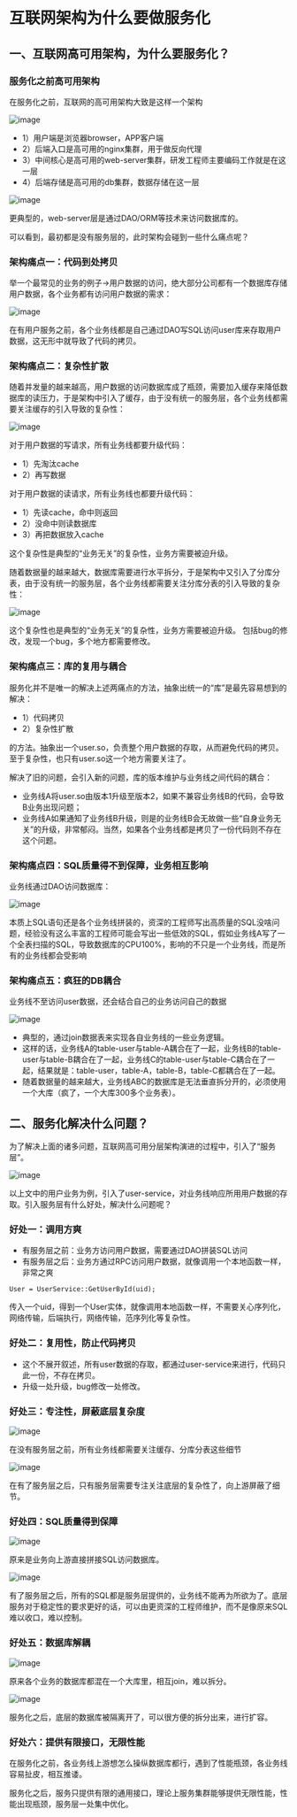 # 互联网架构为什么要做服务化


## 一、互联网高可用架构，为什么要服务化？

### 服务化之前高可用架构

在服务化之前，互联网的高可用架构大致是这样一个架构

![image](https://github.com/csy512889371/learnDoc/blob/master/image/2018/zz/31.png)

* 1）用户端是浏览器browser，APP客户端
* 2）后端入口是高可用的nginx集群，用于做反向代理
* 3）中间核心是高可用的web-server集群，研发工程师主要编码工作就是在这一层
* 4）后端存储是高可用的db集群，数据存储在这一层

![image](https://github.com/csy512889371/learnDoc/blob/master/image/2018/zz/32.png)

更典型的，web-server层是通过DAO/ORM等技术来访问数据库的。
 
可以看到，最初都是没有服务层的，此时架构会碰到一些什么痛点呢？

### 架构痛点一：代码到处拷贝


举一个最常见的业务的例子->用户数据的访问，绝大部分公司都有一个数据库存储用户数据，各个业务都有访问用户数据的需求：

![image](https://github.com/csy512889371/learnDoc/blob/master/image/2018/zz/33.png)


在有用户服务之前，各个业务线都是自己通过DAO写SQL访问user库来存取用户数据，这无形中就导致了代码的拷贝。


### 架构痛点二：复杂性扩散


随着并发量的越来越高，用户数据的访问数据库成了瓶颈，需要加入缓存来降低数据库的读压力，于是架构中引入了缓存，由于没有统一的服务层，各个业务线都需要关注缓存的引入导致的复杂性：

![image](https://github.com/csy512889371/learnDoc/blob/master/image/2018/zz/34.png)


对于用户数据的写请求，所有业务线都要升级代码：
* 1）先淘汰cache
* 2）再写数据

对于用户数据的读请求，所有业务线也都要升级代码：
* 1）先读cache，命中则返回
* 2）没命中则读数据库
* 3）再把数据放入cache

这个复杂性是典型的“业务无关”的复杂性，业务方需要被迫升级。


随着数据量的越来越大，数据库需要进行水平拆分，于是架构中又引入了分库分表，由于没有统一的服务层，各个业务线都需要关注分库分表的引入导致的复杂性：


![image](https://github.com/csy512889371/learnDoc/blob/master/image/2018/zz/35.png)


这个复杂性也是典型的“业务无关”的复杂性，业务方需要被迫升级。
包括bug的修改，发现一个bug，多个地方都需要修改。

### 架构痛点三：库的复用与耦合



服务化并不是唯一的解决上述两痛点的方法，抽象出统一的“库”是最先容易想到的解决：

* 1）代码拷贝
* 2）复杂性扩散

的方法。抽象出一个user.so，负责整个用户数据的存取，从而避免代码的拷贝。至于复杂性，也只有user.so这一个地方需要关注了。


解决了旧的问题，会引入新的问题，库的版本维护与业务线之间代码的耦合：

* 业务线A将user.so由版本1升级至版本2，如果不兼容业务线B的代码，会导致B业务出现问题；
* 业务线A如果通知了业务线B升级，则是的业务线B会无故做一些“自身业务无关”的升级，非常郁闷。当然，如果各个业务线都是拷贝了一份代码则不存在这个问题。


### 架构痛点四：SQL质量得不到保障，业务相互影响

业务线通过DAO访问数据库：


![image](https://github.com/csy512889371/learnDoc/blob/master/image/2018/zz/36.png)

本质上SQL语句还是各个业务线拼装的，资深的工程师写出高质量的SQL没啥问题，经验没有这么丰富的工程师可能会写出一些低效的SQL，假如业务线A写了一个全表扫描的SQL，导致数据库的CPU100%，影响的不只是一个业务线，而是所有的业务线都会受影响


### 架构痛点五：疯狂的DB耦合

业务线不至访问user数据，还会结合自己的业务访问自己的数据


![image](https://github.com/csy512889371/learnDoc/blob/master/image/2018/zz/37.png)


* 典型的，通过join数据表来实现各自业务线的一些业务逻辑。
* 这样的话，业务线A的table-user与table-A耦合在了一起，业务线B的table-user与table-B耦合在了一起，业务线C的table-user与table-C耦合在了一起，结果就是：table-user，table-A，table-B，table-C都耦合在了一起。
* 随着数据量的越来越大，业务线ABC的数据库是无法垂直拆分开的，必须使用一个大库（疯了，一个大库300多个业务表）。

## 二、服务化解决什么问题？


为了解决上面的诸多问题，互联网高可用分层架构演进的过程中，引入了“服务层”。


![image](https://github.com/csy512889371/learnDoc/blob/master/image/2018/zz/38.png)

以上文中的用户业务为例，引入了user-service，对业务线响应所用用户数据的存取。引入服务层有什么好处，解决什么问题呢？


### 好处一：调用方爽


* 有服务层之前：业务方访问用户数据，需要通过DAO拼装SQL访问
* 有服务层之后：业务方通过RPC访问用户数据，就像调用一个本地函数一样，非常之爽
```
User = UserService::GetUserById(uid);
```

传入一个uid，得到一个User实体，就像调用本地函数一样，不需要关心序列化，网络传输，后端执行，网络传输，范序列化等复杂性。


### 好处二：复用性，防止代码拷贝

* 这个不展开叙述，所有user数据的存取，都通过user-service来进行，代码只此一份，不存在拷贝。
* 升级一处升级，bug修改一处修改。


### 好处三：专注性，屏蔽底层复杂度

![image](https://github.com/csy512889371/learnDoc/blob/master/image/2018/zz/39.png)


在没有服务层之前，所有业务线都需要关注缓存、分库分表这些细节

![image](https://github.com/csy512889371/learnDoc/blob/master/image/2018/zz/40.png)

在有了服务层之后，只有服务层需要专注关注底层的复杂性了，向上游屏蔽了细节。

### 好处四：SQL质量得到保障

![image](https://github.com/csy512889371/learnDoc/blob/master/image/2018/zz/41.png)

原来是业务向上游直接拼接SQL访问数据库。

![image](https://github.com/csy512889371/learnDoc/blob/master/image/2018/zz/42.png)

有了服务层之后，所有的SQL都是服务层提供的，业务线不能再为所欲为了。底层服务对于稳定性的要求更好的话，可以由更资深的工程师维护，而不是像原来SQL难以收口，难以控制。


### 好处五：数据库解耦

![image](https://github.com/csy512889371/learnDoc/blob/master/image/2018/zz/43.png)

原来各个业务的数据库都混在一个大库里，相互join，难以拆分。

![image](https://github.com/csy512889371/learnDoc/blob/master/image/2018/zz/44.png)

服务化之后，底层的数据库被隔离开了，可以很方便的拆分出来，进行扩容。

### 好处六：提供有限接口，无限性能


在服务化之前，各业务线上游想怎么操纵数据库都行，遇到了性能瓶颈，各业务线容易扯皮，相互推诿。

服务化之后，服务只提供有限的通用接口，理论上服务集群能够提供无限性能，性能出现瓶颈，服务层一处集中优化。


